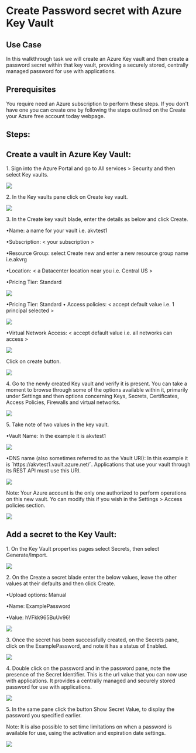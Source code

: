 <h1>Create Password secret with Azure Key Vault</h1>
<h2>Use Case</h2>
<p>In this walkthrough task we will create an Azure Key vault and then create a password secret within that key vault, providing a securely stored, centrally managed password for use with applications.</p>

<h2>Prerequisites</h2>
<p>You require need an Azure subscription to perform these steps. If you don't have one you can create one by following the steps outlined on the Create your Azure free account today webpage.</p>

<h2>Steps:</h2>

<h2>Create a vault in Azure Key Vault:</h2>
<p>1. Sign into the Azure Portal and go to All services > Security and then select Key vaults.</p>
<img src="https://codesizzlergit.blob.core.windows.net/az900-003/1.jpg"/>
<p>2. In the Key vaults pane click on Create key vault.</p>
<img src="https://codesizzlergit.blob.core.windows.net/az900-003/2.PNG"/>
<p>3. In the Create key vault blade, enter the details as below and click Create.</p>
<p>•Name: a name for your vault i.e. akvtest1</p> 
<p>•Subscription: < your subscription > </p>
<p>•Resource Group: select Create new and enter a new resource group name i.e.akvrg</p>
<p>•Location: < a Datacenter location near you i.e. Central US > </p>
<p>•Pricing Tier: Standard</p>   
<img src="https://codesizzlergit.blob.core.windows.net/az900-003/3.jpg"/>
<p>•Pricing Tier: Standard • Access policies: < accept default value i.e. 1 principal selected > </p>
<img src="https://codesizzlergit.blob.core.windows.net/az900-003/4.jpg"/>
<p>•Virtual Network Access: < accept default value i.e. all networks can access > </p>
<img src="https://codesizzlergit.blob.core.windows.net/az900-003/5.jpg"/>
<p>Click on create button.</p> 
<img src="https://codesizzlergit.blob.core.windows.net/az900-003/6.jpg"/>
<p>4. Go to the newly created Key vault and verify it is present. You can take a moment to browse through some of the options available within it, primarily under Settings and then options concerning Keys, Secrets, Certificates, Access Policies, Firewalls and virtual networks.</p>
<img src="https://codesizzlergit.blob.core.windows.net/az900-003/7.jpg"/>
<p>5. Take note of two values in the key vault.</p>
<p>•Vault Name: In the example it is akvtest1</p>
<img src="https://codesizzlergit.blob.core.windows.net/az900-003/8.jpg"/> 
<p>•DNS name (also sometimes referred to as the Vault URI): In this example it is `https://akvtest1.vault.azure.net/`. Applications that use your vault through its REST API must use this URI.</p> 
<img src="https://codesizzlergit.blob.core.windows.net/az900-003/9.jpg"/> 
<p>Note: Your Azure account is the only one authorized to perform operations on this new vault. Yo can modify this if you wish in the Settings > Access policies section.</p>
<img src="https://codesizzlergit.blob.core.windows.net/az900-003/10.jpg"/>

<h2>Add a secret to the Key Vault:</h2>
<p>1. On the Key Vault properties pages select Secrets, then select Generate/Import.</p>
<img src="https://codesizzlergit.blob.core.windows.net/az900-003/11.jpg"/>
<p>2. On the Create a secret blade enter the below values, leave the other values at their defaults and then click Create.</p>  
<p>•Upload options: Manual</p>
<p>•Name: ExamplePassword</p>
<p>•Value: hVFkk965BuUv96!</p>
<img src="https://codesizzlergit.blob.core.windows.net/az900-003/12.jpg"/>
<p>3. Once the secret has been successfully created, on the Secrets pane, click on the 
ExamplePassword, and note it has a status of Enabled.</p>
<img src="https://codesizzlergit.blob.core.windows.net/az900-003/13.jpg"/> 
<p>4. Double click on the password and in the password pane, note the presence of the Secret Identifier. This is the url value that you can now use with applications. It provides a centrally managed and securely stored password for use with applications.</p>
<img src="https://codesizzlergit.blob.core.windows.net/az900-003/14.PNG"/> 
<p>5. In the same pane click the button Show Secret Value, to display the password you specified earlier.</p>
<p>Note: It is also possible to set time limitations on when a password is available for use, using the activation and expiration date settings.</p>
<img src="https://codesizzlergit.blob.core.windows.net/az900-003/15.jpg"/> 
 
